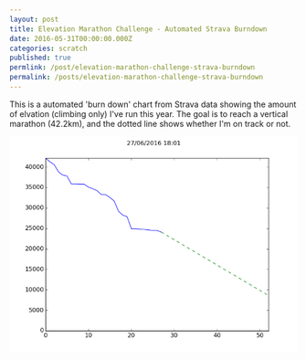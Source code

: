 ```yaml
---
layout: post
title: Elevation Marathon Challenge - Automated Strava Burndown
date: 2016-05-31T00:00:00.000Z
categories: scratch
published: true
permlink: /post/elevation-marathon-challenge-strava-burndown
permalink: /posts/elevation-marathon-challenge-strava-burndown
---
```



This is a automated 'burn down' chart from Strava data showing the amount of elvation (climbing only) I've run this year. The goal is to reach a vertical marathon (42.2km), and the dotted line shows whether I'm on track or not.

<img src="/img/elevation.png"/>
